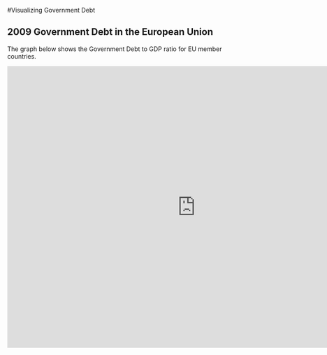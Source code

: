 
#Visualizing Government Debt
## 2009 Government Debt in the European Union 

The graph below shows the Government Debt to GDP ratio for EU member countries. 

<iframe src="https://data.oecd.org/chart/6gGc" width="860" height="645" style="border: 0" mozallowfullscreen="true" webkitallowfullscreen="true" allowfullscreen="true"><a href="https://data.oecd.org/chart/6gGc" target="_blank">OECD Chart: General government debt, Total, % of GDP, Annual, 2009</a></iframe>



<div class="flourish-embed flourish-chart" data-src="visualisation/5272840"><script src="https://public.flourish.studio/resources/embed.js"></script></div>
